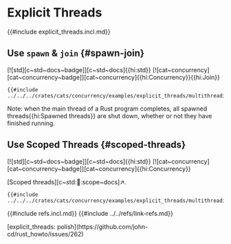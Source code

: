 # Explicit Threads

{{#include explicit_threads.incl.md}}

## Use `spawn` & `join` {#spawn-join}

[![std][c~std~docs~badge]][c~std~docs]{{hi:std}} [![cat~concurrency][cat~concurrency~badge]][cat~concurrency]{{hi:Concurrency}}{{hi:Join}}

```rust,editable
{{#include ../../../crates/cats/concurrency/examples/explicit_threads/multithreading_spawn_join.rs:example}}
```

Note: when the main thread of a Rust program completes, all spawned threads{{hi:Spawned threads}} are shut down, whether or not they have finished running.

## Use Scoped Threads {#scoped-threads}

[![std][c~std~docs~badge]][c~std~docs]{{hi:std}} [![cat~concurrency][cat~concurrency~badge]][cat~concurrency]{{hi:Concurrency}}

[Scoped threads][c~std::thread::scope~docs]↗.

```rust,editable
{{#include ../../../crates/cats/concurrency/examples/explicit_threads/multithreading_scoped_threads.rs:example}}
```

{{#include refs.incl.md}}
{{#include ../../refs/link-refs.md}}

<div class="hidden">
[explicit_threads: polish](https://github.com/john-cd/rust_howto/issues/262)
</div>
